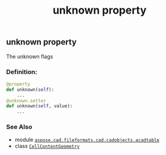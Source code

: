 ﻿---
title: unknown property
second_title: Aspose.CAD for Python via .NET API References
description: 
type: docs
weight: 80
url: /python-net/aspose.cad.fileformats.cad.cadobjects.acadtable/cellcontentgeometry/unknown/
is_root: false
---

## unknown property


The unknown flags
### Definition:
```python
@property
def unknown(self):
    ...
@unknown.setter
def unknown(self, value):
    ...
```

### See Also
* module [`aspose.cad.fileformats.cad.cadobjects.acadtable`](../../)
* class [`CellContentGeometry`](/cad/python-net/aspose.cad.fileformats.cad.cadobjects.acadtable/cellcontentgeometry)
